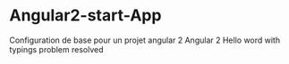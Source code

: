# Angular2-start-App
Configuration de base pour un projet angular 2
Angular 2 Hello word with typings problem resolved
